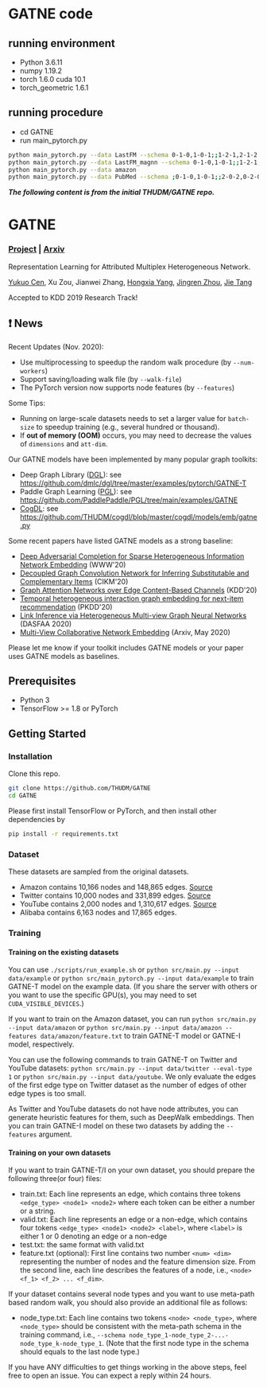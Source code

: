 # GATNE code


## running environment

* Python 3.6.11
* numpy 1.19.2
* torch 1.6.0 cuda 10.1
* torch_geometric 1.6.1

## running procedure

* cd GATNE
* run main_pytorch.py
```bash  
python main_pytorch.py --data LastFM --schema 0-1-0,1-0-1;;1-2-1,2-1-2  --eval-type 0
python main_pytorch.py --data LastFM_magnn --schema 0-1-0,1-0-1;;1-2-1,2-1-2  --eval-type 0
python main_pytorch.py --data amazon
python main_pytorch.py --data PubMed --schema ;0-1-0,1-0-1;;2-0-2,0-2-0;1-2-1,2-1-2;;2-3-2,3-2-3;3-0-3,0-3-0;3-1-3,1-3-1;  --eval-type 2
```
 



***The following content is from the initial THUDM/GATNE repo.***

# GATNE

### [Project](https://sites.google.com/view/gatne) | [Arxiv](https://arxiv.org/abs/1905.01669)

Representation Learning for Attributed Multiplex Heterogeneous Network.

[Yukuo Cen](https://sites.google.com/view/yukuocen), Xu Zou, Jianwei Zhang, [Hongxia Yang](https://sites.google.com/site/hystatistics/home), [Jingren Zhou](http://www.cs.columbia.edu/~jrzhou/), [Jie Tang](http://keg.cs.tsinghua.edu.cn/jietang/)

Accepted to KDD 2019 Research Track!

## ❗ News

Recent Updates (Nov. 2020):
- Use multiprocessing to speedup the random walk procedure (by `--num-workers`)
- Support saving/loading walk file (by `--walk-file`)
- The PyTorch version now supports node features (by `--features`)

Some Tips:
- Running on large-scale datasets needs to set a larger value for `batch-size` to speedup training (e.g., several hundred or thousand).
- If **out of memory (OOM)** occurs, you may need to decrease the values of `dimensions` and `att-dim`.

Our GATNE models have been implemented by many popular graph toolkits:
- Deep Graph Library ([DGL](https://github.com/dmlc/dgl)): see https://github.com/dmlc/dgl/tree/master/examples/pytorch/GATNE-T 
- Paddle Graph Learning ([PGL](https://github.com/PaddlePaddle/PGL)): see https://github.com/PaddlePaddle/PGL/tree/main/examples/GATNE
- [CogDL](https://github.com/THUDM/cogdl): see https://github.com/THUDM/cogdl/blob/master/cogdl/models/emb/gatne.py

Some recent papers have listed GATNE models as a strong baseline:
- [Deep Adversarial Completion for Sparse Heterogeneous Information Network Embedding](https://dl.acm.org/doi/pdf/10.1145/3366423.3380134) (WWW'20)
- [Decoupled Graph Convolution Network for Inferring Substitutable and Complementary Items](https://dl.acm.org/doi/pdf/10.1145/3340531.3412695) (CIKM'20)
- [Graph Attention Networks over Edge Content-Based Channels](https://dl.acm.org/doi/pdf/10.1145/3394486.3403233) (KDD'20)
- [Temporal heterogeneous interaction graph embedding for next-item recommendation](http://shichuan.org/doc/84.pdf) (PKDD'20)
- [Link Inference via Heterogeneous Multi-view Graph Neural Networks](https://link.springer.com/chapter/10.1007/978-3-030-59410-7_48) (DASFAA 2020)
- [Multi-View Collaborative Network Embedding](https://arxiv.org/pdf/2005.08189.pdf) (Arxiv, May 2020)

Please let me know if your toolkit includes GATNE models or your paper uses GATNE models as baselines. 

## Prerequisites

- Python 3
- TensorFlow >= 1.8 or PyTorch

## Getting Started

### Installation

Clone this repo.

```bash
git clone https://github.com/THUDM/GATNE
cd GATNE
```

Please first install TensorFlow or PyTorch, and then install other dependencies by

```bash
pip install -r requirements.txt
```

### Dataset

These datasets are sampled from the original datasets.

- Amazon contains 10,166 nodes and 148,865 edges. [Source](http://jmcauley.ucsd.edu/data/amazon)
- Twitter contains 10,000 nodes and 331,899 edges. [Source](https://snap.stanford.edu/data/higgs-twitter.html)
- YouTube contains 2,000 nodes and 1,310,617 edges. [Source](http://socialcomputing.asu.edu/datasets/YouTube)
- Alibaba contains 6,163 nodes and 17,865 edges.

### Training

#### Training on the existing datasets

You can use `./scripts/run_example.sh` or `python src/main.py --input data/example` or `python src/main_pytorch.py --input data/example` to train GATNE-T model on the example data. (If you share the server with others or you want to use the specific GPU(s), you may need to set `CUDA_VISIBLE_DEVICES`.) 

If you want to train on the Amazon dataset, you can run `python src/main.py --input data/amazon` or `python src/main.py --input data/amazon --features data/amazon/feature.txt` to train GATNE-T model or GATNE-I model, respectively. 

You can use the following commands to train GATNE-T on Twitter and YouTube datasets: `python src/main.py --input data/twitter --eval-type 1` or `python src/main.py --input data/youtube`. We only evaluate the edges of the first edge type on Twitter dataset as the number of edges of other edge types is too small.

As Twitter and YouTube datasets do not have node attributes, you can generate heuristic features for them, such as DeepWalk embeddings. Then you can train GATNE-I model on these two datasets by adding the `--features` argument.

#### Training on your own datasets

If you want to train GATNE-T/I on your own dataset, you should prepare the following three(or four) files:
- train.txt: Each line represents an edge, which contains three tokens `<edge_type> <node1> <node2>` where each token can be either a number or a string.
- valid.txt: Each line represents an edge or a non-edge, which contains four tokens `<edge_type> <node1> <node2> <label>`, where `<label>` is either 1 or 0 denoting an edge or a non-edge
- test.txt: the same format with valid.txt
- feature.txt (optional): First line contains two number `<num> <dim>` representing the number of nodes and the feature dimension size. From the second line, each line describes the features of a node, i.e., `<node> <f_1> <f_2> ... <f_dim>`.

If your dataset contains several node types and you want to use meta-path based random walk, you should also provide an additional file as follows:
- node_type.txt: Each line contains two tokens `<node> <node_type>`, where `<node_type>` should be consistent with the meta-path schema in the training command, i.e., `--schema node_type_1-node_type_2-...-node_type_k-node_type_1`. (Note that the first node type in the schema should equals to the last node type.)


If you have ANY difficulties to get things working in the above steps, feel free to open an issue. You can expect a reply within 24 hours.

